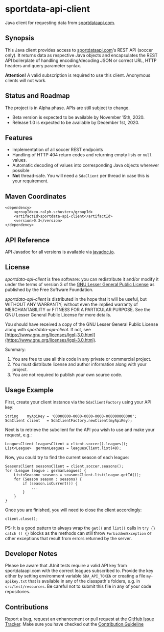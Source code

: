 # sportdata-api-client
Java client for requesting data from [sportdataapi.com](https://sportdataapi.com).

## Synopsis
This Java client provides access to [sportdataapi.com](https://sportdataapi.com)'s REST API (soccer only). It returns data as
respective Java objects and encapsulates the REST API boilerplate of handling encoding/decoding JSON or correct
URL, HTTP headers and query parameter syntax. 

**Attention!** A valid subscription is required to use this client. Anonymous clients will not work.

## Status and Roadmap
The project is in Alpha phase. APIs are still subject to change.

* Beta version is expected to be available by November 15th, 2020.
* Release 1.0 is expected to be available by December 1st, 2020.

## Features
* Implementation of all soccer REST endpoints
* Handling of HTTP 404 return codes and returning empty lists or `null` values.
* Automatic decoding of values into corresponding Java objects wherever possible
* **Not** thread-safe. You will need a `SdaClient` per thread in case this is your requirement.

## Maven Coordinates

```
<dependency>
	<groupId>eu.ralph-schuster</groupId>
	<artifactId>sportdata-api-client</artifactId>
	<version>0.3</version>
</dependency>
```

## API Reference

API Javadoc for all versions is available via [javadoc.io](https://www.javadoc.io/doc/eu.ralph-schuster/sportdata-api-client).

## License

*sportdata-api-client* is free software: you can redistribute it and/or modify it under the terms of version 3 of the [GNU 
Lesser General Public License](LICENSE.md) as published by the Free Software Foundation.

*sportdata-api-client* is distributed in the hope that it will be useful, but WITHOUT ANY WARRANTY; without even the implied 
warranty of MERCHANTABILITY or FITNESS FOR A PARTICULAR PURPOSE.  See the GNU Lesser General Public 
License for more details.

You should have received a copy of the GNU Lesser General Public License along with *sportdata-api-client*.  If not, see 
[https://www.gnu.org/licenses/lgpl-3.0.html](https://www.gnu.org/licenses/lgpl-3.0.html).

Summary:
 1. You are free to use all this code in any private or commercial project. 
 2. You must distribute license and author information along with your project.
 3. You are not required to publish your own source code.

## Usage Example
First, create your client instance via the `SdaClientFactory` using your API key:

```
String    myApiKey = '00000000-0000-0000-0000-000000000000';
SdaClient client   = SdaClientFactory.newClient(myApiKey);
```

Next is to retrieve the subclient for the API you wish to use and make your request, e.g.:

```
LeaguesClient leaguesClient = client.soccer().leagues();
List<League>  germanLeagues = leaguesClient.list(48);
```

Now, you could try to find the current season of each league:

```
SeasonsClient seasonsClient = client.soccer.seasons();
for (League league : germanLeagues) {
	List<Season> seasons = seasonsClient.list(league.getId());
	for (Season season : seasons) {
		if (season.isCurrent()) {
			...
		}
	}
}
```

Once you are finished, you will need to close the client accordingly:

```
client.close();
```

PS: It is a good pattern to always wrap the `get()` and `list()` calls in `try {} catch () {}` blocks
as the methods can still throw ``ForbiddenException`` or other exceptions that result from errors returned by the server.

## Developer Notes
Please be aware that JUnit tests require a valid API key from sportdataapi.com with the correct leagues subscribed to. Provide
the key either by setting environment variable `SDA_API_TOKEN` or creating a file `my-apikey.txt` that is available
in any of the classpath's folders, e.g. in `src/test/resources`. Be careful not to submit this file in any of your
code repositories.

## Contributions

Report a bug, request an enhancement or pull request at the [GitHub Issue Tracker](https://github.com/technicalguru/sportdata-api-client/issues). 
Make sure you have checked out the [Contribution Guideline](CONTRIBUTING.md)

 